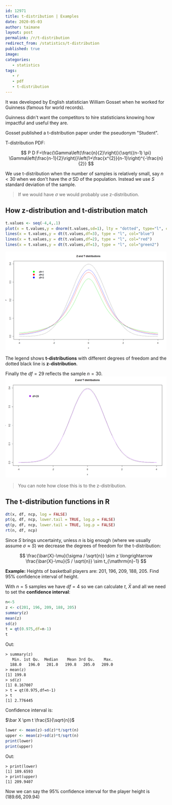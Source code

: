 ```yaml
---
id: 12971
title: t-distribution | Examples
date: 2020-05-03
author: taimane
layout: post
permalink: /r/t-distribution
redirect_from: /statistics/t-distribution
published: true
image:
categories:
   - statistics
tags:
   - r
   - pdf
   - t-distribution
---
```

<script type="text/x-mathjax-config">
    MathJax.Hub.Config({
      tex2jax: {
        skipTags: ['script', 'noscript', 'style', 'textarea', 'pre'],
        inlineMath: [['$','$']]
      }
    });
</script>
<script src="https://cdn.mathjax.org/mathjax/latest/MathJax.js?config=TeX-AMS-MML_HTMLorMML" type="text/javascript"></script>
 
 
It was developed by English statistician William Gosset when he worked for Guinness (famous for world records).
 
Guinness didn't want the competitors to hire statisticians knowing how impactful and useful they are.
 
Gosset published a t-distribution paper under the pseudonym "Student".
 
 
 
 
T-distribution PDF:
 
$$
P D F=\frac{\Gamma\left(\frac{n}{2}\right)}{\sqrt{(n-1) \pi} \Gamma\left(\frac{n-1}{2}\right)}\left(1+\frac{x^{2}}{n-1}\right)^{-\frac{n}{2}}
$$
 
We use t-distribution when the number of samples is relatively small, say $n<30$ when we don't have the $\sigma$ SD of the population. Instead we use $S$ standard deviation of the sample.
 
> If we would have $\sigma$ we would probably use z-distribution.
 
## How z-distribution and t-distribution match
 
```R
t.values <- seq(-4,4,.1)
plot(x = t.values,y = dnorm(t.values,sd=1), lty = "dotted", type="l", col="black", ylim = c(0,.4), xlab = "x", ylab = "y")
lines(x = t.values,y = dt(t.values,df=3), type = "l", col="blue")
lines(x = t.values,y = dt(t.values,df=2), type = "l", col="red")
lines(x = t.values,y = dt(t.values,df=1), type = "l", col="green2")
```
 
![t-distribution](/wp-content/uploads/2021/03/t-distribution.png)
 
The legend shows **t-distributions** with different degrees of freedom and the dotted black line is **z-distribution**.
 
 
Finally the $df=29$ reflects the sample $n=30$.
![t-distribution](/wp-content/uploads/2021/03/t-distribution30.png)
 
> You can note how close this is to the z-distribution.
 
 
## The t-distribution functions in R
 
```r
dt(x, df, ncp, log = FALSE)
pt(q, df, ncp, lower.tail = TRUE, log.p = FALSE)
qt(p, df, ncp, lower.tail = TRUE, log.p = FALSE)
rt(n, df, ncp)
```
 
Since $S$ brings uncertainty, unless $n$ is big enough (where we usually assume $\sigma \approx S$) we decrease the degrees of freedom for the t-distribution:
 
 
$$
\frac{\bar{X}-\mu}{\sigma / \sqrt{n}} \sim z \longrightarrow \frac{\bar{X}-\mu}{S / \sqrt{n}} \sim t_{\mathrm{n}-1}
$$
 
**Example:** Heights of basketball players are:
201, 196, 209, 188, 205. Find 95% confidence interval of height.
 
With $n=5$ samples we have $df=4$ so we can calculate $t$, $\bar X$ and all we need to set the **confidence interval**:
 
```R
n<-5
z <- c(201, 196, 209, 188, 205)
summary(z)
mean(z)
sd(z)
t = qt(0.975,df=n-1)
t
```
 
Out:
```
> summary(z)
   Min. 1st Qu.  Median    Mean 3rd Qu.    Max.
  188.0   196.0   201.0   199.8   205.0   209.0
> mean(z)
[1] 199.8
> sd(z)
[1] 8.167007
> t = qt(0.975,df=n-1)
> t
[1] 2.776445
```
 
Confidence interval is:
 
$\bar X \pm t \frac{S}{\sqrt{n}}$
 
```R
lower <- mean(z)-sd(z)*t/sqrt(n)
upper <- mean(z)+sd(z)*t/sqrt(n)
print(lower)
print(upper)
```
 
Out:
```
> print(lower)
[1] 189.6593
> print(upper)
[1] 209.9407
```
 
Now we can say the 95% confidence interval for the player height is $(189.66, 209.94)$

